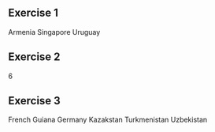 ## Exercise 1

Armenia Singapore Uruguay

## Exercise 2

6

## Exercise 3

French Guiana Germany Kazakstan Turkmenistan Uzbekistan
